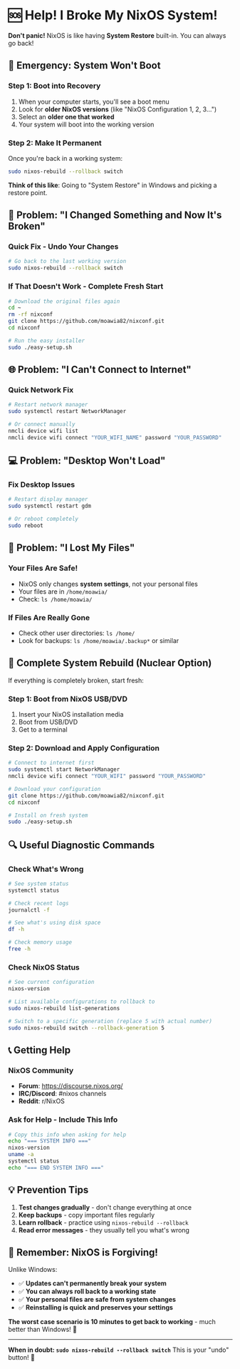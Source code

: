 # 🆘 Help! I Broke My NixOS System!

**Don't panic!** NixOS is like having **System Restore** built-in. You can always go back!

## 🚨 Emergency: System Won't Boot

### Step 1: Boot into Recovery
1. When your computer starts, you'll see a boot menu
2. Look for **older NixOS versions** (like "NixOS Configuration 1, 2, 3...")
3. Select an **older one that worked**
4. Your system will boot into the working version

### Step 2: Make It Permanent
Once you're back in a working system:
```bash
sudo nixos-rebuild --rollback switch
```

**Think of this like**: Going to "System Restore" in Windows and picking a restore point.

## 🔧 Problem: "I Changed Something and Now It's Broken"

### Quick Fix - Undo Your Changes
```bash
# Go back to the last working version
sudo nixos-rebuild --rollback switch
```

### If That Doesn't Work - Complete Fresh Start
```bash
# Download the original files again
cd ~
rm -rf nixconf
git clone https://github.com/moawia82/nixconf.git
cd nixconf

# Run the easy installer
sudo ./easy-setup.sh
```

## 🌐 Problem: "I Can't Connect to Internet"

### Quick Network Fix
```bash
# Restart network manager
sudo systemctl restart NetworkManager

# Or connect manually
nmcli device wifi list
nmcli device wifi connect "YOUR_WIFI_NAME" password "YOUR_PASSWORD"
```

## 💻 Problem: "Desktop Won't Load"

### Fix Desktop Issues
```bash
# Restart display manager
sudo systemctl restart gdm

# Or reboot completely
sudo reboot
```

## 📁 Problem: "I Lost My Files"

### Your Files Are Safe!
- NixOS only changes **system settings**, not your personal files
- Your files are in `/home/moawia/`
- Check: `ls /home/moawia/`

### If Files Are Really Gone
- Check other user directories: `ls /home/`
- Look for backups: `ls /home/moawia/.backup*` or similar

## 🔄 Complete System Rebuild (Nuclear Option)

If everything is completely broken, start fresh:

### Step 1: Boot from NixOS USB/DVD
1. Insert your NixOS installation media
2. Boot from USB/DVD
3. Get to a terminal

### Step 2: Download and Apply Configuration
```bash
# Connect to internet first
sudo systemctl start NetworkManager
nmcli device wifi connect "YOUR_WIFI" password "YOUR_PASSWORD"

# Download your configuration
git clone https://github.com/moawia82/nixconf.git
cd nixconf

# Install on fresh system
sudo ./easy-setup.sh
```

## 🔍 Useful Diagnostic Commands

### Check What's Wrong
```bash
# See system status
systemctl status

# Check recent logs
journalctl -f

# See what's using disk space
df -h

# Check memory usage
free -h
```

### Check NixOS Status
```bash
# See current configuration
nixos-version

# List available configurations to rollback to
sudo nixos-rebuild list-generations

# Switch to a specific generation (replace 5 with actual number)
sudo nixos-rebuild switch --rollback-generation 5
```

## 📞 Getting Help

### NixOS Community
- **Forum**: https://discourse.nixos.org/
- **IRC/Discord**: #nixos channels
- **Reddit**: r/NixOS

### Ask for Help - Include This Info
```bash
# Copy this info when asking for help
echo "=== SYSTEM INFO ==="
nixos-version
uname -a
systemctl status
echo "=== END SYSTEM INFO ==="
```

## 💡 Prevention Tips

1. **Test changes gradually** - don't change everything at once
2. **Keep backups** - copy important files regularly  
3. **Learn rollback** - practice using `nixos-rebuild --rollback`
4. **Read error messages** - they usually tell you what's wrong

## 🎯 Remember: NixOS is Forgiving!

Unlike Windows:
- ✅ **Updates can't permanently break your system**
- ✅ **You can always roll back to a working state**
- ✅ **Your personal files are safe from system changes**
- ✅ **Reinstalling is quick and preserves your settings**

**The worst case scenario is 10 minutes to get back to working** - much better than Windows! 🚀

---

**When in doubt: `sudo nixos-rebuild --rollback switch`** 
This is your "undo" button! 🔄
